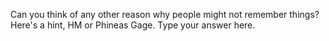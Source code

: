 Can you think of any other reason why people might not remember things? Here's
a hint, HM or Phineas Gage. Type your answer here.
